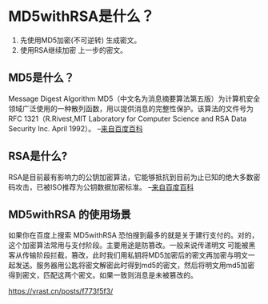# MD5withRSA是什么？

1. 先使用MD5加密(不可逆转) 生成密文。
2. 使用RSA继续加密 上一步的密文。

## MD5是什么？

Message Digest Algorithm MD5（中文名为消息摘要算法第五版）为计算机安全领域广泛使用的一种散列函数，用以提供消息的完整性保护。该算法的文件号为RFC 1321（R.Rivest,MIT Laboratory for Computer Science and RSA Data Security Inc. April 1992）。 –[来自百度百科](http://baike.baidu.com/link?url=hNIwfVhJGcU5tD8CAqbon1Tc9WsA5YYUcYRR0mYa6F8PgsHOwDmswbrhmszud3DmHllrmm0DfHAAevsbMLXKT_)

## RSA是什么?

RSA是目前最有影响力的公钥加密算法，它能够抵抗到目前为止已知的绝大多数密码攻击，已被ISO推荐为公钥数据加密标准。 –[来自百度百科](http://baike.baidu.com/link?url=B_ViRIN0m4B7JUU_v4nrz1o78Al5N0KSRofAUZmKgWlR3pfQMr1K9_BDbP1vxlG3700dSk1gnjf7PqgPhJUbPH660i5vMi-Ysuv-RXPjhxnRan7OPzSlRJWXsWbOQT_oOgDGjDnFQ1l2qJJu2NPKZa)

## MD5withRSA 的使用场景

如果你在百度上搜索 MD5withRSA 恐怕搜到最多的就是关于建行支付的。对的，这个加密算法常用与支付阶段。主要用途是防篡改。一般来说传递明文 可能被黑客从传输阶段拦截，篡改，此时我们用私钥将MD5加密后的密文再加密与明文一起发送。服务器用公匙将密文解密此时得到md5的密文，然后将明文用md5加密得到密文，匹配这两个密文。如果一致则消息是未被篡改的。







https://vrast.cn/posts/f773f5f3/